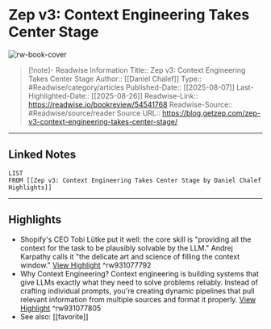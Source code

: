 # Zep v3: Context Engineering Takes Center Stage

![rw-book-cover](https://readwise-assets.s3.amazonaws.com/media/uploaded_book_covers/profile_174804/graph-entities-1.gif)
<br>
>[!note]- Readwise Information
>Title:: Zep v3: Context Engineering Takes Center Stage
>Author:: [[Daniel Chalef]]
>Type:: #Readwise/category/articles
>Published-Date:: [[2025-08-07]]
>Last-Highlighted-Date:: [[2025-08-26]]
>Readwise-Link:: https://readwise.io/bookreview/54541768
>Readwise-Source:: #Readwise/source/reader
>Source URL:: https://blog.getzep.com/zep-v3-context-engineering-takes-center-stage/
--- 

## Linked Notes
```dataview
LIST
FROM [[Zep v3: Context Engineering Takes Center Stage by Daniel Chalef Highlights]]
```

---

## Highlights
- Shopify's CEO Tobi Lütke put it well: the core skill is "providing all the context for the task to be plausibly solvable by the LLM." Andrej Karpathy calls it "the delicate art and science of filling the context window." [View Highlight](https://readwise.io/open/931077792) ^rw931077792
- Why Context Engineering?
  Context engineering is building systems that give LLMs exactly what they need to solve problems reliably. Instead of crafting individual prompts, you're creating dynamic pipelines that pull relevant information from multiple sources and format it properly. [View Highlight](https://readwise.io/open/931077805) ^rw931077805 
- See also: [[favorite]] 
